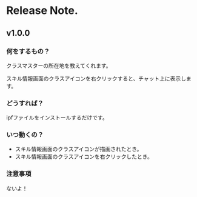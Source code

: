 # Release Note.

## v1.0.0

### 何をするもの？

クラスマスターの所在地を教えてくれます。

スキル情報画面のクラスアイコンを右クリックすると、チャット上に表示します。

### どうすれば？

ipfファイルをインストールするだけです。

### いつ動くの？

- スキル情報画面のクラスアイコンが描画されたとき。
- スキル情報画面のクラスアイコンを右クリックしたとき。

### 注意事項

ないよ！
